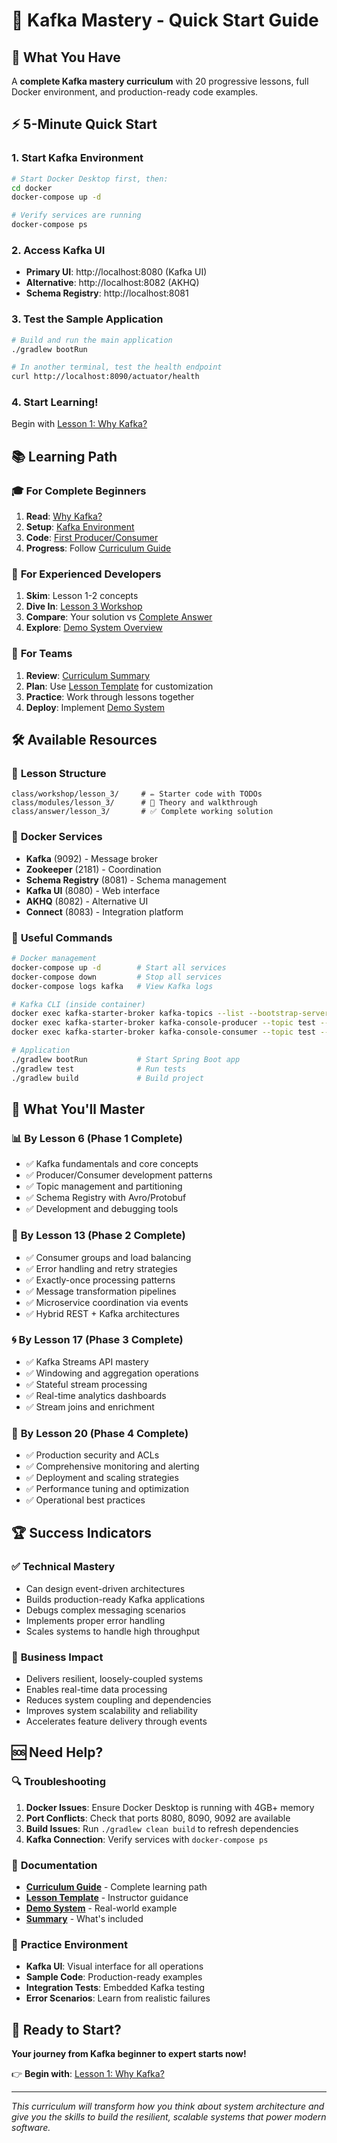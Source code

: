 # 🚀 Kafka Mastery - Quick Start Guide

## 🎯 What You Have

A **complete Kafka mastery curriculum** with 20 progressive lessons, full Docker environment, and production-ready code examples.

## ⚡ 5-Minute Quick Start

### 1. Start Kafka Environment
```bash
# Start Docker Desktop first, then:
cd docker
docker-compose up -d

# Verify services are running
docker-compose ps
```

### 2. Access Kafka UI
- **Primary UI**: http://localhost:8080 (Kafka UI)
- **Alternative**: http://localhost:8082 (AKHQ)
- **Schema Registry**: http://localhost:8081

### 3. Test the Sample Application
```bash
# Build and run the main application
./gradlew bootRun

# In another terminal, test the health endpoint
curl http://localhost:8090/actuator/health
```

### 4. Start Learning!
Begin with [Lesson 1: Why Kafka?](class/modules/lesson_1/concept.md)

## 📚 Learning Path

### 🎓 **For Complete Beginners**
1. **Read**: [Why Kafka?](class/modules/lesson_1/concept.md)
2. **Setup**: [Kafka Environment](class/modules/lesson_2/concept.md)
3. **Code**: [First Producer/Consumer](class/modules/lesson_3/workshop)
4. **Progress**: Follow [Curriculum Guide](class/CURRICULUM_GUIDE.md)

### 🚀 **For Experienced Developers**
1. **Skim**: Lesson 1-2 concepts
2. **Dive In**: [Lesson 3 Workshop](class/workshop/lesson_3/)
3. **Compare**: Your solution vs [Complete Answer](class/answer/lesson_3/)
4. **Explore**: [Demo System Overview](demo/DEMO_SYSTEM_OVERVIEW.md)

### 👥 **For Teams**
1. **Review**: [Curriculum Summary](CURRICULUM_SUMMARY.md)
2. **Plan**: Use [Lesson Template](class/LESSON_TEMPLATE.md) for customization
3. **Practice**: Work through lessons together
4. **Deploy**: Implement [Demo System](demo/DEMO_SYSTEM_OVERVIEW.md)

## 🛠️ Available Resources

### 📁 **Lesson Structure**
```
class/workshop/lesson_3/     # ✏️ Starter code with TODOs
class/modules/lesson_3/      # 📖 Theory and walkthrough  
class/answer/lesson_3/       # ✅ Complete working solution
```

### 🐳 **Docker Services**
- **Kafka** (9092) - Message broker
- **Zookeeper** (2181) - Coordination
- **Schema Registry** (8081) - Schema management
- **Kafka UI** (8080) - Web interface
- **AKHQ** (8082) - Alternative UI
- **Connect** (8083) - Integration platform

### 🔧 **Useful Commands**
```bash
# Docker management
docker-compose up -d        # Start all services
docker-compose down         # Stop all services
docker-compose logs kafka   # View Kafka logs

# Kafka CLI (inside container)
docker exec kafka-starter-broker kafka-topics --list --bootstrap-server localhost:9092
docker exec kafka-starter-broker kafka-console-producer --topic test --bootstrap-server localhost:9092
docker exec kafka-starter-broker kafka-console-consumer --topic test --from-beginning --bootstrap-server localhost:9092

# Application
./gradlew bootRun           # Start Spring Boot app
./gradlew test              # Run tests
./gradlew build             # Build project
```

## 🎯 What You'll Master

### 📊 **By Lesson 6** (Phase 1 Complete)
- ✅ Kafka fundamentals and core concepts
- ✅ Producer/Consumer development patterns
- ✅ Topic management and partitioning
- ✅ Schema Registry with Avro/Protobuf
- ✅ Development and debugging tools

### 🔧 **By Lesson 13** (Phase 2 Complete)
- ✅ Consumer groups and load balancing
- ✅ Error handling and retry strategies
- ✅ Exactly-once processing patterns
- ✅ Message transformation pipelines
- ✅ Microservice coordination via events
- ✅ Hybrid REST + Kafka architectures

### 🌀 **By Lesson 17** (Phase 3 Complete)
- ✅ Kafka Streams API mastery
- ✅ Windowing and aggregation operations
- ✅ Stateful stream processing
- ✅ Real-time analytics dashboards
- ✅ Stream joins and enrichment

### 🚀 **By Lesson 20** (Phase 4 Complete)
- ✅ Production security and ACLs
- ✅ Comprehensive monitoring and alerting
- ✅ Deployment and scaling strategies
- ✅ Performance tuning and optimization
- ✅ Operational best practices

## 🏆 Success Indicators

### ✅ **Technical Mastery**
- Can design event-driven architectures
- Builds production-ready Kafka applications
- Debugs complex messaging scenarios
- Implements proper error handling
- Scales systems to handle high throughput

### 🎯 **Business Impact**
- Delivers resilient, loosely-coupled systems
- Enables real-time data processing
- Reduces system coupling and dependencies
- Improves system scalability and reliability
- Accelerates feature delivery through events

## 🆘 Need Help?

### 🔍 **Troubleshooting**
1. **Docker Issues**: Ensure Docker Desktop is running with 4GB+ memory
2. **Port Conflicts**: Check that ports 8080, 8090, 9092 are available
3. **Build Issues**: Run `./gradlew clean build` to refresh dependencies
4. **Kafka Connection**: Verify services with `docker-compose ps`

### 📖 **Documentation**
- **[Curriculum Guide](class/CURRICULUM_GUIDE.md)** - Complete learning path
- **[Lesson Template](class/LESSON_TEMPLATE.md)** - Instructor guidance
- **[Demo System](demo/DEMO_SYSTEM_OVERVIEW.md)** - Real-world example
- **[Summary](CURRICULUM_SUMMARY.md)** - What's included

### 🎪 **Practice Environment**
- **Kafka UI**: Visual interface for all operations
- **Sample Code**: Production-ready examples
- **Integration Tests**: Embedded Kafka testing
- **Error Scenarios**: Learn from realistic failures

## 🎉 Ready to Start?

**Your journey from Kafka beginner to expert starts now!**

👉 **Begin with**: [Lesson 1: Why Kafka?](class/modules/lesson_1/concept.md)

---

*This curriculum will transform how you think about system architecture and give you the skills to build the resilient, scalable systems that power modern software.*